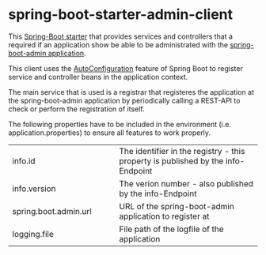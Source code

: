 spring-boot-starter-admin-client
================================

This [Spring-Boot starter](http://docs.spring.io/spring-boot/docs/current-SNAPSHOT/reference/htmlsingle/#using-boot-starter-poms "Spring Boot docu") that provides services and controllers that a required if an application show be able to be administrated with the [spring-boot-admin application](https://github.com/dickerpulli/spring-boot-admin "GitHub project").

This client uses the [AutoConfiguration](http://docs.spring.io/spring-boot/docs/current-SNAPSHOT/reference/htmlsingle/#using-boot-auto-configuration "Spring Boot docu") feature of Spring Boot to register service and controller beans in the application context.

The main service that is used is a registrar that registeres the application at the spring-boot-admin application by periodically calling a REST-API to check or perform the registration of itself.

The following properties have to be included in the environment (i.e. application.properties) to ensure all features to work properly.

<table>
<tr>
<td width="200">info.id</td><td>The identifier in the registry - this property is published by the info-Endpoint</td>
</tr>
<tr>
<td>info.version</td><td>The verion number - also published by the info-Endpoint</td>
</tr>
<tr>
<td>spring.boot.admin.url</td><td>URL of the spring-boot-admin application to register at</td>
</tr>
<tr>
<td>logging.file</td><td>File path of the logfile of the application</td>
</tr>
</table>
